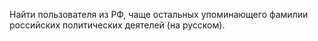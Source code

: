Найти пользователя из РФ, чаще остальных упоминающего фамилии российских политических деятелей (на русском). 